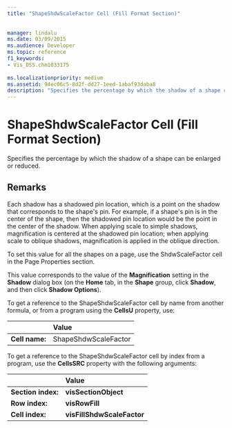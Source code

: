 ```yaml
---
title: "ShapeShdwScaleFactor Cell (Fill Format Section)"
 
 
manager: lindalu
ms.date: 03/09/2015
ms.audience: Developer
ms.topic: reference
f1_keywords:
- Vis_DSS.chm1033175
 
ms.localizationpriority: medium
ms.assetid: 94ec06c5-8d2f-dd27-1eed-1abaf93daba8
description: "Specifies the percentage by which the shadow of a shape can be enlarged or reduced."
---
```


# ShapeShdwScaleFactor Cell (Fill Format Section)

Specifies the percentage by which the shadow of a shape can be enlarged or reduced.
  
## Remarks

Each shadow has a shadowed pin location, which is a point on the shadow that corresponds to the shape's pin. For example, if a shape's pin is in the center of the shape, then the shadowed pin location would be the point in the center of the shadow. When applying scale to simple shadows, magnification is centered at the shadowed pin location; when applying scale to oblique shadows, magnification is applied in the oblique direction. 
  
To set this value for all the shapes on a page, use the ShdwScaleFactor cell in the Page Properties section.
  
This value corresponds to the value of the **Magnification** setting in the **Shadow** dialog box (on the **Home** tab, in the **Shape** group, click **Shadow**, and then click **Shadow Options**).
  
To get a reference to the ShapeShdwScaleFactor cell by name from another formula, or from a program using the **CellsU** property, use: 
  
||Value |
|:-----|:-----|
|**Cell name:**  <br/> |ShapeShdwScaleFactor  <br/> |
   
To get a reference to the ShapeShdwScaleFactor cell by index from a program, use the **CellsSRC** property with the following arguments: 
  
||Value |
|:-----|:-----|
|**Section index:**  <br/> |**visSectionObject** <br/> |
|**Row index:**  <br/> |**visRowFill** <br/> |
|**Cell index:**  <br/> |**visFillShdwScaleFactor** <br/> |
   

